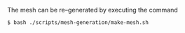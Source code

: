 The mesh can be re–generated by executing the command 
```
$ bash ./scripts/mesh-generation/make-mesh.sh
```
